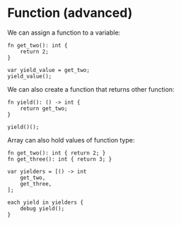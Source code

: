 # Function (advanced)

We can assign a function to a variable:

```
fn get_two(): int {
    return 2;
}

var yield_value = get_two;
yield_value();
```

We can also create a function that returns other function:

```
fn yield(): () -> int {
    return get_two;
}

yield()();
```

Array can also hold values of function type:

```
fn get_two(): int { return 2; }
fn get_three(): int { return 3; }

var yielders = [() -> int
    get_two,
    get_three,
];

each yield in yielders {
    debug yield();
}
```
